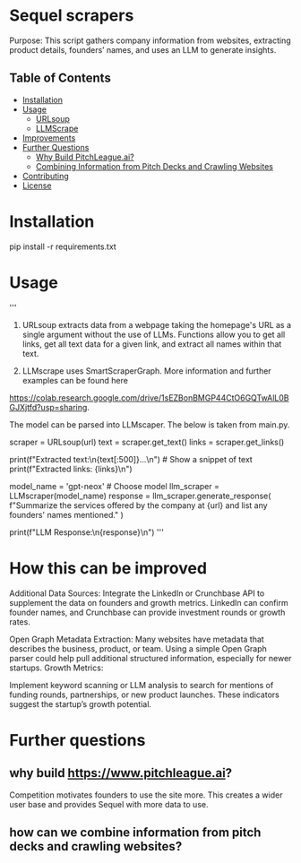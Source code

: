# Sequel scrapers
Purpose: This script gathers company information from websites, extracting product details, founders’ names, and uses an LLM to generate insights.

## Table of Contents
- [Installation](#installation)
- [Usage](#usage)
  - [URLsoup](#urlsoup)
  - [LLMScrape](#llmscrape)
- [Improvements](#improvements)
- [Further Questions](#further-questions)
  - [Why Build PitchLeague.ai?](#why-build-pitchleagueai)
  - [Combining Information from Pitch Decks and Crawling Websites](#combining-information-from-pitch-decks-and-crawling-websites)
- [Contributing](#contributing)
- [License](#license)


# Installation

pip install -r requirements.txt

# Usage
'''
1. URLsoup extracts data from a webpage taking the homepage's URL as a single argument without the use of LLMs. Functions allow you to get all links, get all text data for a given link, and extract all names within that text.

2. LLMscrape uses SmartScraperGraph. More information and further examples can be found here

https://colab.research.google.com/drive/1sEZBonBMGP44CtO6GQTwAlL0BGJXjtfd?usp=sharing. 

The model can be parsed into LLMscaper. The below is taken from main.py.

scraper = URLsoup(url) 
text = scraper.get_text()
links = scraper.get_links()

print(f"Extracted text:\n{text[:500]}...\n")  # Show a snippet of text
print(f"Extracted links: {links}\n")

model_name = 'gpt-neox'  # Choose model
llm_scraper = LLMscraper(model_name)
response = llm_scraper.generate_response(
    f"Summarize the services offered by the company at {url} and list any founders' names mentioned."
)

print(f"LLM Response:\n{response}\n")
'''
# How this can be improved

Additional Data Sources:
Integrate the LinkedIn or Crunchbase API to supplement the data on founders and growth metrics. LinkedIn can confirm founder names, and Crunchbase can provide investment rounds or growth rates.

Open Graph Metadata Extraction:
Many websites have metadata that describes the business, product, or team. Using a simple Open Graph parser could help pull additional structured information, especially for newer startups.
Growth Metrics:

Implement keyword scanning or LLM analysis to search for mentions of funding rounds, partnerships, or new product launches. These indicators suggest the startup’s growth potential.

# Further questions

## why build https://www.pitchleague.ai?

Competition motivates founders to use the site more. This creates a wider user base and provides Sequel with more data to use. 

## how can we combine information from pitch decks and crawling websites?